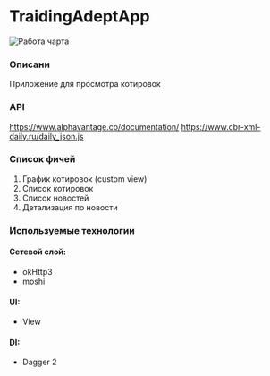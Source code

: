 # TraidingAdeptApp

![Работа чарта](https://github.com/alexeyminay/TraidingAdeptApp/blob/main/example2.gif)

### Описани
Приложение для просмотра котировок

### API
https://www.alphavantage.co/documentation/
https://www.cbr-xml-daily.ru/daily_json.js

### Список фичей
1. График котировок (custom view)
2. Список котировок
3. Список новостей
4. Детализация по новости

### Используемые технологии

#### Сетевой слой:
- okHttp3
- moshi

#### UI:
- View

#### DI:
- Dagger 2

